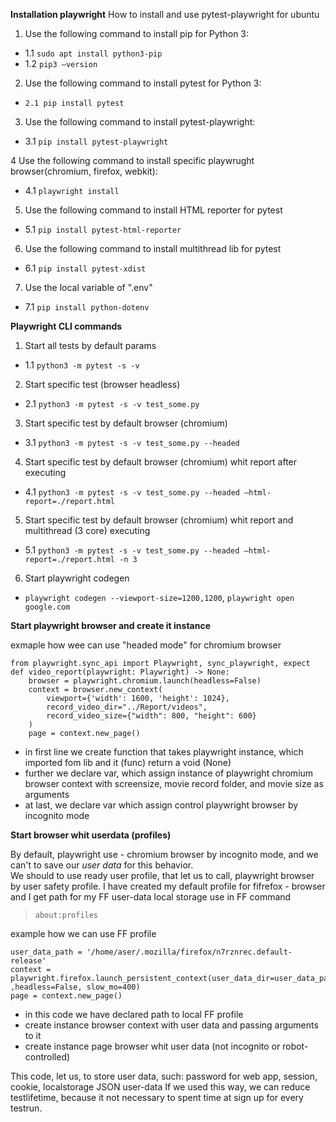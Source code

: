**Installation playwright**
How to install and use pytest-playwright for ubuntu

1. Use the following command to install pip for Python 3:
* 1.1 `sudo apt install python3-pip`
* 1.2 `pip3 —version`

2. Use the following command to install pytest for Python 3:
* `2.1 pip install pytest`

3. Use the following command to install pytest-playwright:
* 3.1  `pip install pytest-playwright`

4 Use the following command to install specific playwrught browser(chromium, firefox, webkit):
* 4.1 `playwright install`


5. Use the following command to install HTML reporter for pytest
* 5.1 `pip install pytest-html-reporter`

6. Use the following command to install multithread lib for pytest
* 6.1 `pip install pytest-xdist`

7. Use the local variable of ".env"
* 7.1 `pip install python-dotenv`



**Playwright CLI commands**

1. Start all tests by default params
* 1.1 `python3 -m pytest -s -v`

2. Start specific test (browser headless)
* 2.1 `python3 -m pytest -s -v test_some.py`

3. Start specific test by default browser (chromium)
* 3.1 `python3 -m pytest -s -v test_some.py --headed`

4. Start specific test by default browser (chromium) whit report after executing
* 4.1 `python3 -m pytest -s -v test_some.py --headed —html-report=./report.html`

5. Start specific test by default browser (chromium) whit report and multithread (3 core) executing
* 5.1 `python3 -m pytest -s -v test_some.py --headed —html-report=./report.html -n 3`

6. Start playwright codegen 
* `playwright codegen --viewport-size=1200,1200`, `playwright open google.com`

**Start playwright browser and create it instance**

exmaple how wee can use "headed mode" for chromium browser 

    from playwright.sync_api import Playwright, sync_playwright, expect
    def video_report(playwright: Playwright) -> None:
        browser = playwright.chromium.launch(headless=False)
        context = browser.new_context(
            viewport={'width': 1600, 'height': 1024},
            record_video_dir="../Report/videos",
            record_video_size={"width": 800, "height": 600}
        )
        page = context.new_page()

* in first line we create function that takes playwright instance, which imported fom lib and it (func) return a void (None)
* further we declare var, whiсh assign instance of playwright chromium browser context with screensize, 
movie record folder, and movie size as arguments
* at last, we declare var which assign control playwright browser by incognito mode   

**Start browser whit userdata (profiles)** 

By default, playwright use - chromium browser by incognito mode, and we can't to save our *user data* for this behavior.   
We should to use ready user profile, that let us to call, playwright browser by user safety profile. 
I have created my default profile for fifrefox - browser and I get path for my FF user-data local storage use in FF command
>`about:profiles`

example how we can use FF profile  

    user_data_path = '/home/aser/.mozilla/firefox/n7rznrec.default-release'
    context = playwright.firefox.launch_persistent_context(user_data_dir=user_data_path ,headless=False, slow_mo=400)
    page = context.new_page()

* in this code we have declared path to local FF profile
* create instance browser context with user data and passing arguments to it
* create instance page browser whit user data (not incognito or robot-controlled)

This code, let us, to store user data, such: password for web app, session, cookie, localstorage JSON user-data 
If we used this way, we can reduce testlifetime, because it not necessary to spent time at sign up for every testrun.